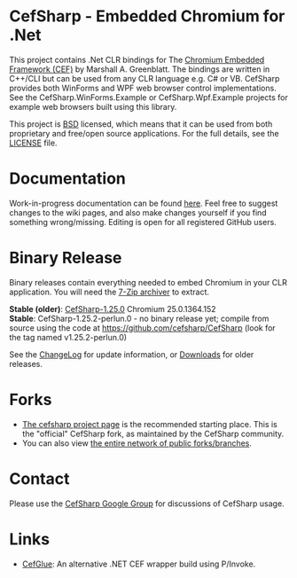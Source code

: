 # CefSharp - Embedded Chromium for .Net

This project contains .Net CLR bindings for The [Chromium Embedded Framework (CEF)](http://code.google.com/p/chromiumembedded/ "Google Code") by Marshall A. Greenblatt. The bindings are written in C++/CLI but can be used from any CLR language e.g. C# or VB. CefSharp provides both WinForms and WPF web browser control implementations. See the CefSharp.WinForms.Example or CefSharp.Wpf.Example projects for example web browsers built using this library.

This project is [BSD](http://www.opensource.org/licenses/bsd-license.php "BSD License") licensed, which means that it can be used from both proprietary and free/open source applications. For the full details, see the [LICENSE](LICENSE) file.

# Documentation

Work-in-progress documentation can be found [here](https://github.com/cefsharp/CefSharp/wiki). Feel free to suggest changes to the
wiki pages, and also make changes yourself if you find something wrong/missing. Editing is open for all registered GitHub users.

# Binary Release

Binary releases contain everything needed to embed Chromium in your CLR application. You will need the [7-Zip archiver](http://www.7-zip.org/ "7-Zip") to extract.

**Stable (older)**: [CefSharp-1.25.0](http://sourceforge.net/projects/cefsharp/files/CefSharp-1.25.0.7z/download "Download")
Chromium 25.0.1364.152  
**Stable**: CefSharp-1.25.2-perlun.0 - no binary release yet; compile from source using the code at
https://github.com/cefsharp/CefSharp (look for the tag named v1.25.2-perlun.0)

See the [ChangeLog](https://github.com/ataranto/CefSharp/blob/master/ChangeLog.md) for update information, or [Downloads](https://sourceforge.net/projects/cefsharp/files/) for older releases.

# Forks

- [The cefsharp project page](https://github.com/cefsharp/CefSharp) is the recommended starting place. This is the "official"
  CefSharp fork, as maintained by the CefSharp community.
- You can also view [the entire network of public forks/branches](https://github.com/cefsharp/CefSharp/network).

# Contact

Please use the [CefSharp Google Group](https://groups.google.com/forum/#!forum/cefsharp) for discussions of CefSharp usage.

# Links

- [CefGlue](https://bitbucket.org/fddima/cefglue/wiki/Home): An alternative .NET CEF wrapper build using P/Invoke.
